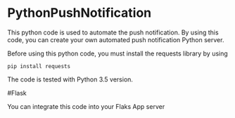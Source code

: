 # PythonPushNotification
This python code is used to automate the push notification. 
By using this code, you can create your own automated push notification Python server.

Before using this python code, you must install the requests library by using

```
pip install requests
```

The code is tested with Python 3.5 version.

#Flask

You can integrate this code into your Flaks App server
